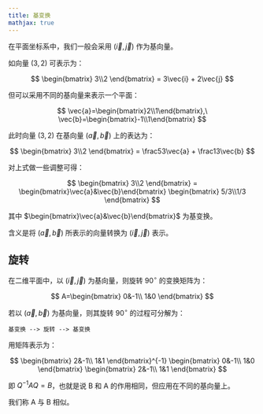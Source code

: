 ```yaml
---
title: 基变换
mathjax: true
---
```


在平面坐标系中，我们一般会采用 $(\vec{i},\vec{j})$ 作为基向量。

如向量 $(3, 2)$ 可表示为：

$$
\begin{bmatrix}
3\\2
\end{bmatrix} =
3\vec{i} + 2\vec{j}
$$

但可以采用不同的基向量来表示一个平面：

$$
\vec{a}=\begin{bmatrix}2\\1\end{bmatrix},\ 
\vec{b}=\begin{bmatrix}-1\\1\end{bmatrix}
$$

此时向量 $(3,2)$ 在基向量 $(\vec{a},\vec{b})$ 上的表达为：

$$
\begin{bmatrix}
3\\2
\end{bmatrix} =
\frac53\vec{a} + \frac13\vec{b}
$$

对上式做一些调整可得：

$$
\begin{bmatrix}
3\\2
\end{bmatrix} = 
\begin{bmatrix}\vec{a}&\vec{b}\end{bmatrix}
\begin{bmatrix}
5/3\\1/3
\end{bmatrix}
$$

其中 $\begin{bmatrix}\vec{a}&\vec{b}\end{bmatrix}$ 为基变换。

含义是将 $(\vec{a},\vec{b})$ 所表示的向量转换为 $(\vec{i},\vec{j})$ 表示。

## 旋转

在二维平面中，以 $(\vec{i},\vec{j})$ 为基向量，则旋转 $90^{\circ}$ 的变换矩阵为：

$$
A=\begin{bmatrix}
0&-1\\
1&0
\end{bmatrix}
$$

若以 $(\vec{a},\vec{b})$ 为基向量，则其旋转 $90^{\circ}$ 的过程可分解为：

```
基变换 --> 旋转 --> 基变换
```

用矩阵表示为：

$$
\begin{bmatrix}
2&-1\\
1&1
\end{bmatrix}^{-1}
\begin{bmatrix}
0&-1\\
1&0
\end{bmatrix}
\begin{bmatrix}
2&-1\\
1&1
\end{bmatrix}
$$

即 $Q^{-1}AQ=B$，也就是说 B 和 A 的作用相同，但应用在不同的基向量上。

我们称 A 与 B 相似。